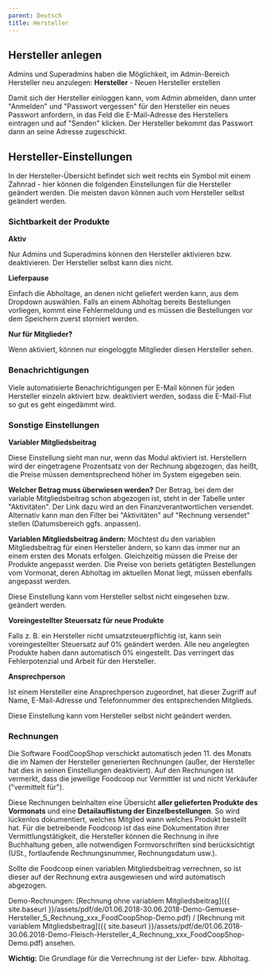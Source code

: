 ```yaml
---
parent: Deutsch
title: Hersteller
---
```

## Hersteller anlegen

Admins und Superadmins haben die Möglichkeit, im Admin-Bereich Hersteller neu anzulegen: **Hersteller** - Neuen Hersteller erstellen

Damit sich der Hersteller einloggen kann, vom Admin abmelden, dann unter "Anmelden" und "Passwort vergessen" für den Hersteller ein neues Passwort anfordern, in das Feld die E-Mail-Adresse des Herstellers eintragen und auf "Senden" klicken. Der Hersteller bekommt das Passwort dann an seine Adresse zugeschickt.

## Hersteller-Einstellungen

In der Hersteller-Übersicht befindet sich weit rechts ein Symbol mit einem Zahnrad - hier können die folgenden Einstellungen für die Hersteller geändert werden. Die meisten davon können auch vom Hersteller selbst geändert werden.


### Sichtbarkeit der Produkte

**Aktiv**

Nur Admins und Superadmins können den Hersteller aktivieren bzw. deaktivieren. Der Hersteller selbst kann dies nicht.

**Lieferpause**

Einfach die Abholtage, an denen nicht geliefert werden kann, aus dem Dropdown auswählen. Falls an einem Abholtag bereits Bestellungen vorliegen, kommt eine Fehlermeldung und es müssen die Bestellungen vor dem Speichern zuerst storniert werden.


**Nur für Mitglieder?**

Wenn aktiviert, können nur eingeloggte Mitglieder diesen Hersteller sehen.


### Benachrichtigungen
Viele automatisierte Benachrichtigungen per E-Mail können für jeden Hersteller einzeln aktiviert bzw. deaktiviert werden, sodass die E-Mail-Flut so gut es geht eingedämmt wird.


### Sonstige Einstellungen

**Variabler Mitgliedsbeitrag**

Diese Einstellung sieht man nur, wenn das Modul aktiviert ist. Herstellern wird der eingetragene Prozentsatz von der Rechnung abgezogen, das heißt, die Preise müssen dementsprechend höher im System eigegeben sein.

**Welcher Betrag muss überwiesen werden?** Der Betrag, bei dem der variable Mitgliedsbeitrag schon abgezogen ist, steht in der Tabelle unter "Aktivitäten". Der Link dazu wird an den Finanzverantwortlichen versendet. Alternativ kann man den Filter bei "Aktivitäten" auf "Rechnung versendet" stellen (Datumsbereich ggfs. anpassen).

**Variablen Mitgliedsbeitrag ändern:** Möchtest du den variablen Mitgliedsbeitrag für einen Hersteller ändern, so kann das immer nur an einem ersten des Monats erfolgen. Gleichzeitig müssen die Preise der Produkte angepasst werden. Die Preise von beriets getätigten Bestellungen vom Vormonat, deren Abholtag im aktuellen Monat liegt, müssen ebenfalls angepasst werden.

Diese Einstellung kann vom Hersteller selbst nicht eingesehen bzw. geändert werden.

**Voreingestellter Steuersatz für neue Produkte**

Falls z. B. ein Hersteller nicht umsatzsteuerpflichtig ist, kann sein voreingestellter Steuersatz auf 0% geändert werden. Alle neu angelegten Produkte haben dann automatisch 0% eingestellt. Das verringert das Fehlerpotenzial und Arbeit für den Hersteller. 

**Ansprechperson**

Ist einem Hersteller eine Ansprechperson zugeordnet, hat dieser Zugriff auf Name, E-Mail-Adresse und Telefonnummer des entsprechenden Mitglieds.

Diese Einstellung kann vom Hersteller selbst nicht geändert werden.


### Rechnungen

Die Software FoodCoopShop verschickt automatisch jeden 11. des Monats die im Namen der Hersteller generierten Rechnungen (außer, der Hersteller hat dies in seinen Einstellungen deaktiviert). Auf den Rechnungen ist vermerkt, dass die jeweilige Foodcoop nur Vermittler ist und nicht Verkäufer ("vermittelt für").

Diese Rechnungen beinhalten eine Übersicht **aller gelieferten Produkte des Vormonats** und eine **Detailauflistung der Einzelbestellungen**. So wird lückenlos dokumentiert, welches Mitglied wann welches Produkt bestellt hat. Für die betreibende Foodcoop ist das eine Dokumentation ihrer Vermittlungstätigkeit, die Hersteller können die Rechnung in ihre Buchhaltung geben, alle notwendigen Formvorschriften sind berücksichtigt (USt., fortlaufende Rechnungsnummer, Rechnungsdatum usw.).

Sollte die Foodcoop einen variablen Mitgliedsbeitrag verrechnen, so ist dieser auf der Rechnung extra ausgewiesen und wird automatisch abgezogen.

Demo-Rechnungen: [Rechnung ohne variablem Mitgliedsbeitrag]({{ site.baseurl }}/assets/pdf/de/01.06.2018-30.06.2018-Demo-Gemuese-Hersteller_5_Rechnung_xxx_FoodCoopShop-Demo.pdf) / [Rechnung mit variablem Mitgliedsbeitrag]({{ site.baseurl }}/assets/pdf/de/01.06.2018-30.06.2018-Demo-Fleisch-Hersteller_4_Rechnung_xxx_FoodCoopShop-Demo.pdf) ansehen.

**Wichtig:** Die Grundlage für die Verrechnung ist der Liefer- bzw. Abholtag.

